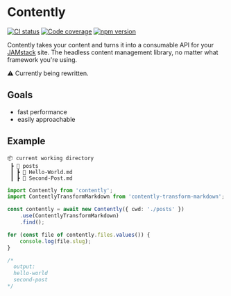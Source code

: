 # Contently

[![CI status](https://img.shields.io/github/workflow/status/krmax44/contently/build/master)](https://github.com/krmax44/contently/actions)
[![Code coverage](https://img.shields.io/codecov/c/github/krmax44/contently?token=RcYyQnebV1)](https://codecov.io/gh/krmax44/contently)
[![npm version](https://img.shields.io/npm/v/contently)](https://www.npmjs.com/package/contently)

Contently takes your content and turns it into a consumable API for your [JAMstack](https://jamstack.org) site. The headless content management library, no matter what framework you're using.

⚠ Currently being rewritten.

## Goals

- fast performance
- easily approachable

## Example

```
📦 current working directory
 ┣ 📂 posts
 ┃ ┣ 📄 Hello-World.md
 ┃ ┣ 📄 Second-Post.md
```

```ts
import Contently from 'contently';
import ContentlyTransformMarkdown from 'contently-transform-markdown';

const contently = await new Contently({ cwd: './posts' })
	.use(ContentlyTransformMarkdown)
	.find();

for (const file of contently.files.values()) {
	console.log(file.slug);
}

/*
  output:
  hello-world
  second-post
*/
```

